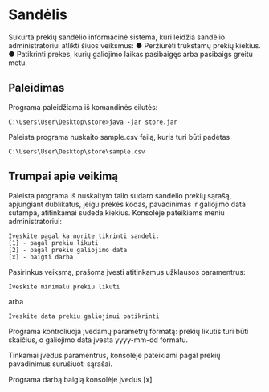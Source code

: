 # Sandėlis

Sukurta prekių sandėlio informacinė sistema, kuri leidžia sandėlio administratoriui atlikti šiuos veiksmus:
●	Peržiūrėti trūkstamų prekių kiekius. 
●	Patikrinti prekes, kurių galiojimo laikas pasibaigęs arba pasibaigs greitu metu. 


## Paleidimas

Programa paleidžiama iš komandinės eilutės: 

```
C:\Users\User\Desktop\store>java -jar store.jar
```

Paleista programa nuskaito sample.csv failą, kuris turi būti padėtas
```
C:\Users\User\Desktop\store\sample.csv
```

## Trumpai apie veikimą

Paleista programa iš nuskaityto failo sudaro sandėlio prekių sąrašą, apjungiant dublikatus, jeigu prekės kodas, pavadinimas ir galiojimo data sutampa, atitinkamai sudeda kiekius. 
Konsolėje pateikiams meniu administratoriui:

```
Iveskite pagal ka norite tikrinti sandeli:
[1] - pagal prekiu likuti
[2] - pagal prekiu galiojimo data
[x] - baigti darba
```
Pasirinkus veiksmą, prašoma įvesti atitinkamus užklausos paramentrus:
```
Iveskite minimalu prekiu likuti
```
arba

```
Iveskite data prekiu galiojimui patikrinti
```
Programa kontroliuoja įvedamų parametrų formatą: prekių likutis turi būti skaičius, o galiojimo data įvesta yyyy-mm-dd formatu.

Tinkamai įvedus paramentrus, konsolėje pateikiami pagal prekių pavadinimus surušiuoti sąrašai.

Programa darbą baigią konsolėje įvedus [x].
